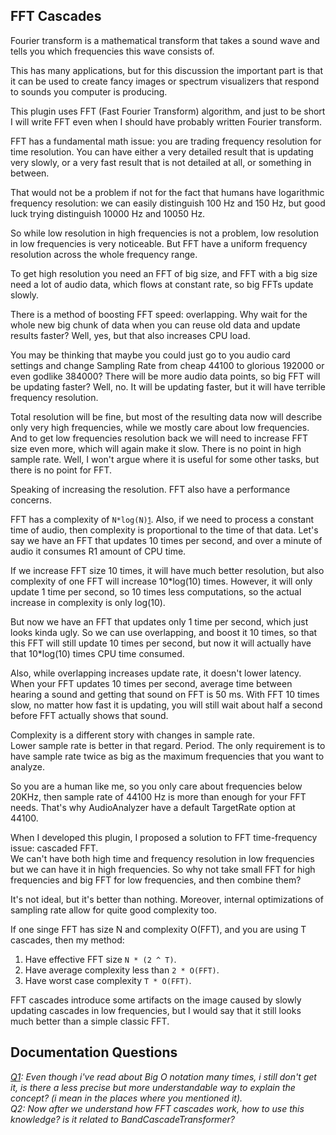 ## FFT Cascades

Fourier transform is a mathematical transform that takes a sound wave and tells you which frequencies this wave consists of.

This has many applications, but for this discussion the important part is that it can be used to create fancy images or spectrum visualizers that respond to sounds you computer is producing.

This plugin uses FFT (Fast Fourier Transform) algorithm, and just to be short I will write FFT even when I should have probably written Fourier transform.

FFT has a fundamental math issue: you are trading frequency resolution for time resolution. You can have either a very detailed result that is updating very slowly, or a very fast result that is not detailed at all, or something in between.

That would not be a problem if not for the fact that humans have logarithmic frequency resolution: we can easily distinguish 100 Hz and 150 Hz, but good luck trying distinguish 10000 Hz and 10050 Hz.

So while low resolution in high frequencies is not a problem, low resolution in low frequencies is very noticeable. But FFT have a uniform frequency resolution across the whole frequency range.

To get high resolution you need an FFT of big size, and FFT with a big size need a lot of audio data, which flows at constant rate, so big FFTs update slowly.

There is a method of boosting FFT speed: overlapping. Why wait for the whole new big chunk of data when you can reuse old data and update results faster? Well, yes, but that also increases CPU load.

You may be thinking that maybe you could just go to you audio card settings and change Sampling Rate from cheap 44100 to glorious 192000 or even godlike 384000? There will be more audio data points, so big FFT will be updating faster? Well, no. It will be updating faster, but it will have terrible frequency resolution.

Total resolution will be fine, but most of the resulting data now will describe only very high frequencies, while we mostly care about low frequencies. And to get low frequencies resolution back we will need to increase FFT size even more, which will again make it slow. There is no point in high sample rate. Well, I won't argue where it is useful for some other tasks, but there is no point for FFT.

Speaking of increasing the resolution. FFT also have a performance concerns.

FFT has a complexity of `N*log(N)`<small id="i1">[1](#q)</small>. Also, if we need to process a constant time of audio, then complexity is proportional to the time of that data.
Let's say we have an FFT that updates 10 times per second, and over a minute of audio it consumes R1 amount of CPU time.

If we increase FFT size 10 times, it will have much better resolution, but also complexity of one FFT will increase 10\*log(10) times. However, it will only update 1 time per second, so 10 times less computations, so the actual increase in complexity is only log(10).

But now we have an FFT that updates only 1 time per second, which just looks kinda ugly. So we can use overlapping, and boost it 10 times, so that this FFT will still update 10 times per second, but now it will actually have that 10\*log(10) times CPU time consumed.

Also, while overlapping increases update rate, it doesn't lower latency. When your FFT updates 10 times per second, average time between hearing a sound and getting that sound on FFT is 50 ms. With FFT 10 times slow, no matter how fast it is updating, you will still wait about half a second before FFT actually shows that sound.

Complexity is a different story with changes in sample rate.<br/>
Lower sample rate is better in that regard. Period. The only requirement is to have sample rate twice as big as the maximum frequencies that you want to analyze.

So you are a human like me, so you only care about frequencies below 20KHz, then sample rate of 44100 Hz is more than enough for your FFT needs. That's why AudioAnalyzer have a default TargetRate option at 44100.

When I developed this plugin, I proposed a solution to FFT time-frequency issue: cascaded FFT.<br/>
We can't have both high time and frequency resolution in low frequencies but we can have it in high frequencies. So why not take small FFT for high frequencies and big FFT for low frequencies, and then combine them?

It's not ideal, but it's better than nothing. Moreover, internal optimizations of sampling rate allow for quite good complexity too.

If one singe FFT has size N and complexity O(FFT), and you are using T cascades, then my method:

1. Have effective FFT size `N * (2 ^ T)`.
2. Have average complexity less than `2 * O(FFT)`.
3. Have worst case complexity `T * O(FFT)`.

FFT cascades introduce some artifacts on the image caused by slowly updating cascades in low frequencies, but I would say that it still looks much better than a simple classic FFT.

## Documentation Questions <i id="q">

[Q1](#i1): Even though i've read about Big O notation many times, i still don't get it, is there a less precise but more understandable way to explain the concept? (i mean in the places where you mentioned it).<br/>
Q2: Now after we understand how FFT cascades work, how to use this knowledge? is it related to BandCascadeTransformer?

</i>

